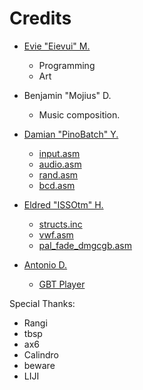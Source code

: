 # Credits

- [Evie "Eievui" M.](https://github.com/eievui5)
  - Programming
  - Art

- Benjamin "Mojius" D.
  - Music composition.

- [Damian "PinoBatch" Y.](https://github.com/pinobatch)
  - [input.asm](https://github.com/pinobatch/libbet/blob/master/src/pads.z80)
  - [audio.asm](https://github.com/pinobatch/libbet/blob/master/src/audio.z80)
  - [rand.asm](https://github.com/pinobatch/libbet/blob/master/src/rand.z80)
  - [bcd.asm](https://github.com/pinobatch/libbet/blob/master/src/bcd.z80)

- [Eldred "ISSOtm" H.](https://github.com/ISSOtm)
  - [structs.inc](https://github.com/ISSOtm/rgbds-structs)
  - [vwf.asm](https://github.com/ISSOtm/gb-vwf)
  - [pal_fade_dmgcgb.asm](https://gist.github.com/ISSOtm/9f960cf08b8d4d4a9bd9c3397c57b79d)

- [Antonio D.](https://github.com/AntonioND)
  - [GBT Player](https://github.com/AntonioND/gbt-player)

Special Thanks:
- Rangi
- tbsp
- ax6
- Calindro
- beware
- LIJI
